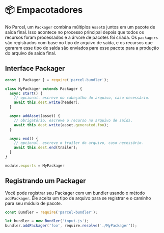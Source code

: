 # 📦 Empacotadores

No Parcel, um `Packager` combina múltiplos `Asset`s juntos em um pacote de saída final. Isso acontece no processo principal depois que todos os recursos foram processados ​​e a árvore de pacotes foi criada. Os `packagers` são registrados com base no tipo de arquivo de saída, e os recursos que geraram esse tipo de saída são enviados para esse pacote para a produção do arquivo de saída final.

## Interface Packager

```javascript
const { Packager } = require('parcel-bundler');

class MyPackager extends Packager {
  async start() {
    // opcional. escreve no cabeçalho do arquivo, caso necessário.
    await this.dest.write(header);
  }

  async addAsset(asset) {
    // obrigatório. escreve o recurso no arquivo de saída.
    await this.dest.write(asset.generated.foo);
  }

  async end() {
    // opcional. escreve o trailer do arquivo, caso necessário.
    await this.dest.end(trailer);
  }
}

module.exports = MyPackager
```

## Registrando um Packager

Você pode registrar seu Packager com um bundler usando o método `addPackager`. Ele aceita um tipo de arquivo para se registrar e o caminho para seu módulo de pacote.

```javascript
const Bundler = require('parcel-bundler');

let bundler = new Bundler('input.js');
bundler.addPackager('foo', require.resolve('./MyPackager'));
```
